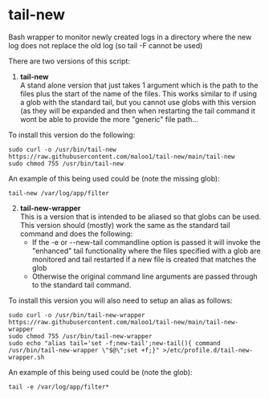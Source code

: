 # tail-new
Bash wrapper to monitor newly created logs in a directory where the new log does not replace the old log (so tail -F cannot be used) 

There are two versions of this script: 
1) **tail-new** \
A stand alone version that just takes 1 argument which is the path to the files plus the start of the name of the files. This works similar to if using a glob with the standard tail, but you cannot use globs with this version (as they will be expanded and then when restarting the tail command it wont be able to provide the more "generic" file path... 

To install this version do the following:
```
sudo curl -o /usr/bin/tail-new https://raw.githubusercontent.com/maloo1/tail-new/main/tail-new
sudo chmod 755 /usr/bin/tail-new
```

An example of this being used could be (note the missing glob):
```
tail-new /var/log/app/filter
```

2) **tail-new-wrapper** \
This is a version that is intended to be aliased so that globs can be used.\
This version should (mostly) work the same as the standard tail command and does the following:
    - If the -e or --new-tail commandline option is passed it will invoke the "enhanced" tail functionality where the files specified with a glob are monitored and tail restarted if a new file is created that matches the glob
    - Otherwise the original command line arguments are passed through to the standard tail command.
  
To install this version you will also need to setup an alias as follows:
```
sudo curl -o /usr/bin/tail-new-wrapper https://raw.githubusercontent.com/maloo1/tail-new/main/tail-new-wrapper
sudo chmod 755 /usr/bin/tail-new-wrapper
sudo echo "alias tail='set -f;new-tail';new-tail(){ command /usr/bin/tail-new-wrapper \"$@\";set +f;}" >/etc/profile.d/tail-new-wrapper.sh
```

An example of this being used could be (note the glob):
```
tail -e /var/log/app/filter*
```
